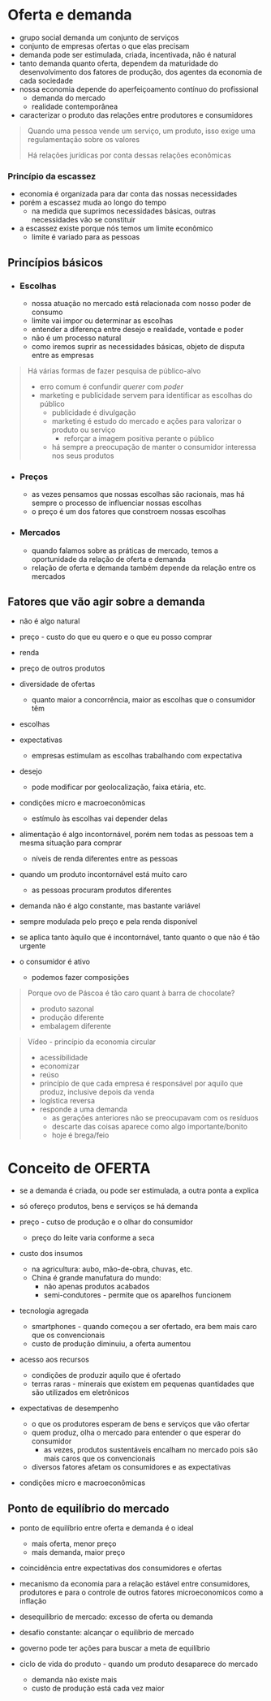 # Oferta e demanda
- grupo social demanda um conjunto de serviços
- conjunto de empresas ofertas o que elas precisam
- demanda pode ser estimulada, criada, incentivada, não é natural
- tanto demanda quanto oferta, dependem da maturidade do desenvolvimento dos fatores de produção, dos agentes da economia de cada sociedade
- nossa economia depende do aperfeiçoamento contínuo do profissional
  - demanda do mercado
  - realidade contemporânea
- caracterizar o produto das relações entre produtores e consumidores


> Quando uma pessoa vende um serviço, um produto, isso exige uma regulamentação sobre os valores
> 
> Há relações jurídicas por conta dessas relações econômicas


### Princípio da escassez
- economia é organizada para dar conta das nossas necessidades
- porém a escassez muda ao longo do tempo
  - na medida que suprimos necessidades básicas, outras necessidades vão se constituir
- a escassez existe porque nós temos um limite econômico
  - limite é variado para as pessoas

## Princípios básicos
- ### Escolhas
  - nossa atuação no mercado está relacionada com nosso poder de consumo
  - limite vai impor ou determinar as escolhas
  - entender a diferença entre desejo e realidade, vontade e poder
  - não é um processo natural
  - como iremos suprir as necessidades básicas, objeto de disputa entre as empresas


> Há várias formas de fazer pesquisa de público-alvo
> - erro comum é confundir *querer* com *poder*
> - marketing e publicidade servem para identificar as escolhas do público
>   - publicidade é divulgação
>   - marketing é estudo do mercado e ações para valorizar o produto ou serviço
>     - reforçar a imagem positiva perante o público
>   - há sempre a preocupação de manter o consumidor interessa nos seus produtos


- ### Preços
  - as vezes pensamos que nossas escolhas são racionais, mas há sempre o processo de influenciar nossas escolhas
  - o preço é um dos fatores que constroem nossas escolhas


- ### Mercados
  - quando falamos sobre as práticas de mercado, temos a oportunidade da relação de oferta e demanda
  - relação de oferta e demanda também depende da relação entre os mercados


## Fatores que vão agir sobre a **demanda**
- não é algo natural


- preço - custo do que eu quero e o que eu posso comprar
- renda
- preço de outros produtos
- diversidade de ofertas
  - quanto maior a concorrência, maior as escolhas que o consumidor têm
- escolhas
- expectativas
  - empresas estimulam as escolhas trabalhando com expectativa
- desejo
  - pode modificar por geolocalização, faixa etária, etc.
- condições micro e macroeconômicas
  - estímulo às escolhas vai depender delas


- alimentação é algo incontornável, porém nem todas as pessoas tem a mesma situação para comprar
  - níveis de renda diferentes entre as pessoas
- quando um produto incontornável está muito caro
  - as pessoas procuram produtos diferentes
- demanda não é algo constante, mas bastante variável


- sempre modulada pelo preço e pela renda disponível
- se aplica tanto àquilo que é incontornável, tanto quanto o que não é tão urgente
- o consumidor é ativo
  - podemos fazer composições


> Porque ovo de Páscoa é tão caro quant à barra de chocolate?
> - produto sazonal
> - produção diferente
> - embalagem diferente


> Vídeo - princípio da economia circular
> - acessibilidade
> - economizar
> - reúso
> - princípio de que cada empresa é responsável por aquilo que produz, inclusive depois da venda
> - logística reversa
> - responde a uma demanda
>   - as gerações anteriores não se preocupavam com os resíduos
>   - descarte das coisas aparece como algo importante/bonito
>   - hoje é brega/feio


# Conceito de OFERTA
- se a demanda é criada, ou pode ser estimulada, a outra ponta a explica
- só ofereço produtos, bens e serviços se há demanda


- preço - cutso de produção e o olhar do consumidor
  - preço do leite varia conforme a seca
- custo dos insumos
  - na agricultura: aubo, mão-de-obra, chuvas, etc.
  - China é grande manufatura do mundo:
    - não apenas produtos acabados
    - semi-condutores - permite que os aparelhos funcionem
- tecnologia agregada
  - smartphones - quando começou a ser ofertado, era bem mais caro que os convencionais
  - custo de produção diminuiu, a oferta aumentou
- acesso aos recursos
  - condições de produzir aquilo que é ofertado
  - terras raras - minerais que existem em pequenas quantidades que são utilizados em eletrônicos
- expectativas de desempenho
  - o que os produtores esperam de bens e serviços que vão ofertar
  - quem produz, olha o mercado para entender o que esperar do consumidor
    - as vezes, produtos sustentáveis encalham no mercado pois são mais caros que os convencionais
  - diversos fatores afetam os consumidores e as expectativas
- condições micro e macroeconômicas



## Ponto de equilíbrio do mercado

- ponto de equilíbrio entre oferta e demanda é o ideal
  - mais oferta, menor preço
  - mais demanda, maior preço
- coincidência entre expectativas dos consumidores e ofertas
- mecanismo da economia para a relação estável entre consumidores, produtores e para o controle de outros fatores microeconomicos como a inflação
- desequilíbrio de mercado: excesso de oferta ou demanda
- desafio constante: alcançar o equilíbrio de mercado


- governo pode ter ações para buscar a meta de equilíbrio


- ciclo de vida do produto - quando um produto desaparece do mercado
  - demanda não existe mais
  - custo de produção está cada vez maior